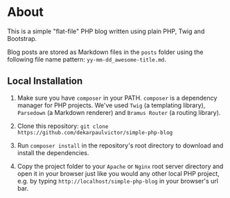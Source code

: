 # About

This is a simple "flat-file" PHP blog written using plain PHP, Twig and
Bootstrap.

Blog posts are stored as Markdown files in the `posts` folder using the
following file name pattern: `yy-mm-dd_awesome-title.md`.

## Local Installation

1. Make sure you have `composer` in your PATH. `composer` is a dependency
   manager for PHP projects. We've used `Twig` (a templating library),
   `Parsedown` (a Markdown renderer) and `Bramus Router` (a routing library).

2. Clone this repository: `git clone
   https://github.com/dekarpaulvictor/simple-php-blog`

3. Run `composer install` in the repository's root directory to download and install the dependencies.

4. Copy the project folder to your `Apache` or `Nginx` root server directory and open
   it in your browser just like you would any other local PHP project, e.g. by
   typing `http://localhost/simple-php-blog` in your browser's url bar.

